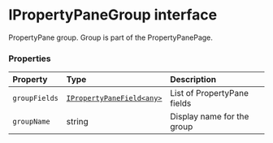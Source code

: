 # IPropertyPaneGroup interface





PropertyPane group. Group is part of the PropertyPanePage.




### Properties

| Property	   | Type	| Description|
|:-------------|:-------|:-----------|
|`groupFields`      | [`IPropertyPaneField<any>`](IPropertyPaneField.md) | List of PropertyPane fields |
|`groupName`      | string | Display name for the group |




